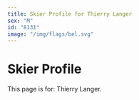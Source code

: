 ```yaml
---
title: Skier Profile for Thierry Langer
sex: "M"
id: "8131"
image: "/img/flags/bel.svg" 
---
```


# Skier Profile

This page is for: Thierry Langer.
    